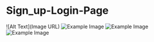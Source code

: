 # Sign_up-Login-Page

![Alt Text](Image URL)
![Example Image](https://github.com/yourusername/yourrepository/raw/main/S1_Project_0.png)
![Example Image](https://github.com/yourusername/yourrepository/raw/main/S2_Project_0.png)
![Example Image](https://github.com/yourusername/yourrepository/raw/main/S3_Project_0.png)

